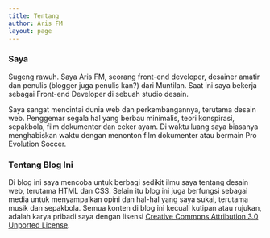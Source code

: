 ```yaml
---
title: Tentang
author: Aris FM
layout: page
---
```

### Saya

Sugeng rawuh. Saya Aris FM, seorang front-end developer, desainer amatir dan penulis (blogger juga penulis kan?) dari Muntilan. Saat ini saya bekerja sebagai Front-end Developer di sebuah studio desain.

Saya sangat mencintai dunia web dan perkembangannya, terutama desain web. Penggemar segala hal yang berbau minimalis, teori konspirasi, sepakbola, film dokumenter dan ceker ayam. Di waktu luang saya biasanya menghabiskan waktu dengan menonton film dokumenter atau bermain Pro Evolution Soccer.

### Tentang Blog Ini

Di blog ini saya mencoba untuk berbagi sedikit ilmu saya tentang desain web, terutama HTML dan CSS. Selain itu blog ini juga berfungsi sebagai media untuk menyampaikan opini dan hal-hal yang saya sukai, terutama musik dan sepakbola. Semua konten di blog ini kecuali kutipan atau rujukan, adalah karya pribadi saya dengan lisensi [Creative Commons Attribution 3.0 Unported License][1].

 [1]: http://creativecommons.org/licenses/by/3.0/